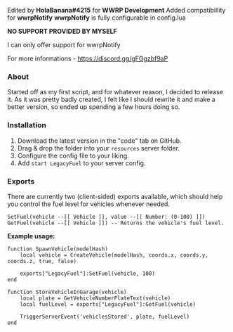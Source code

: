 Edited by **HolaBanana#4215** for **WWRP Development**
Added compatibillity for **wwrpNotify**
**wwrpNotify** is fully configurable in config.lua

**NO SUPPORT PROVIDED BY MYSELF**

I can only offer support for wwrpNotify

For more informations - https://discord.gg/gFGgzbf9aP




### About
Started off as my first script, and for whatever reason, I decided to release it. As it was pretty badly created, I felt like I should rewrite it and make a better version, so ended up spending a few hours doing so.

### Installation
1) Download the latest version in the "code" tab on GitHub.
2) Drag & drop the folder into your `resources` server folder.
3) Configure the config file to your liking.
4) Add `start LegacyFuel` to your server config.

### Exports
There are currently two (client-sided) exports available, which should help you control the fuel level for vehicles whenever needed.

```
SetFuel(vehicle --[[ Vehicle ]], value --[[ Number: (0-100) ]])
GetFuel(vehicle --[[ Vehicle ]]) -- Returns the vehicle's fuel level.
```

**Example usage:**
```
function SpawnVehicle(modelHash)
    local vehicle = CreateVehicle(modelHash, coords.x, coords.y, coords.z, true, false)

    exports["LegacyFuel"]:SetFuel(vehicle, 100)
end

function StoreVehicleInGarage(vehicle)
    local plate = GetVehicleNumberPlateText(vehicle)
    local fuelLevel = exports["LegacyFuel"]:GetFuel(vehicle)

    TriggerServerEvent('vehiclesStored', plate, fuelLevel)
end
```
